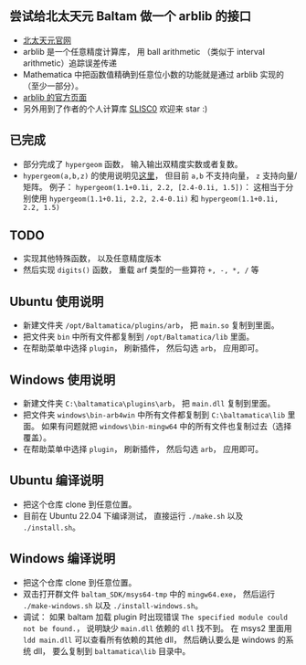 ## 尝试给北太天元 Baltam 做一个 arblib 的接口
* [北太天元官网](http://www.baltamatica.com/product/NCS.html)
* arblib 是一个任意精度计算库， 用 ball arithmetic （类似于 interval arithmetic）追踪误差传递
* Mathematica 中把函数值精确到任意位小数的功能就是通过 arblib 实现的（至少一部分）。
* [arblib 的官方页面](https://arblib.org/)
* 另外用到了作者的个人计算库 [SLISC0](https://github.com/MacroUniverse/SLISC0) 欢迎来 star :)

## 已完成
* 部分完成了 `hypergeom` 函数， 输入输出双精度实数或者复数。
* `hypergeom(a,b,z)` 的使用说明见[这里](https://www.mathworks.com/help/symbolic/hypergeom.html)， 但目前 `a,b` 不支持向量， `z` 支持向量/矩阵。 例子： `hypergeom(1.1+0.1i, 2.2, [2.4-0.1i, 1.5])`： 这相当于分别使用 `hypergeom(1.1+0.1i, 2.2, 2.4-0.1i)` 和 `hypergeom(1.1+0.1i, 2.2, 1.5)`

## TODO
* 实现其他特殊函数， 以及任意精度版本
* 然后实现 `digits()` 函数， 重载 arf 类型的一些算符 `+, -, *, /` 等

## Ubuntu 使用说明
* 新建文件夹 `/opt/Baltamatica/plugins/arb`， 把 `main.so` 复制到里面。
* 把文件夹 `bin` 中所有文件都复制到 `/opt/Baltamatica/lib` 里面。
* 在帮助菜单中选择 `plugin`， 刷新插件， 然后勾选 `arb`， 应用即可。

## Windows 使用说明
* 新建文件夹 `C:\baltamatica\plugins\arb`， 把 `main.dll` 复制到里面。
* 把文件夹 `windows\bin-arb4win` 中所有文件都复制到 `C:\baltamatica\lib` 里面。 如果有问题就把 `windows\bin-mingw64` 中的所有文件也复制过去（选择覆盖）。
* 在帮助菜单中选择 `plugin`， 刷新插件， 然后勾选 `arb`， 应用即可。

## Ubuntu 编译说明
* 把这个仓库 clone 到任意位置。
* 目前在 Ubuntu 22.04 下编译测试， 直接运行 `./make.sh` 以及 `./install.sh`。

## Windows 编译说明
* 把这个仓库 clone 到任意位置。
* 双击打开群文件 `baltam_SDK/msys64-tmp` 中的 `mingw64.exe`， 然后运行 `./make-windows.sh` 以及 `./install-windows.sh`。
* 调试： 如果 baltam 加载 plugin 时出现错误 `The specified module could not be found.`， 说明缺少 `main.dll` 依赖的 `dll` 找不到。 在 msys2 里面用 `ldd main.dll` 可以查看所有依赖的其他 dll， 然后确认要么是 windows 的系统 dll， 要么复制到 `baltamatica\lib` 目录中。

